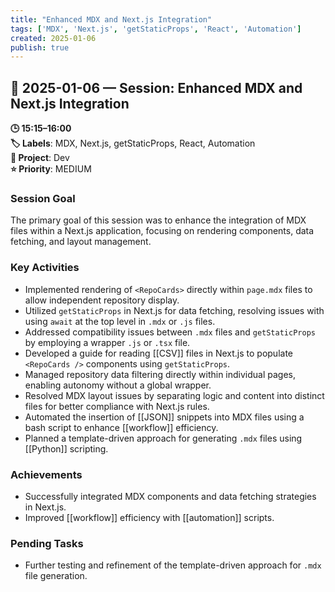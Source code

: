 ```yaml
---
title: "Enhanced MDX and Next.js Integration"
tags: ['MDX', 'Next.js', 'getStaticProps', 'React', 'Automation']
created: 2025-01-06
publish: true
---
```


## 📅 2025-01-06 — Session: Enhanced MDX and Next.js Integration

**🕒 15:15–16:00**  
**🏷️ Labels**: MDX, Next.js, getStaticProps, React, Automation  
**📂 Project**: Dev  
**⭐ Priority**: MEDIUM  


### Session Goal
The primary goal of this session was to enhance the integration of MDX files within a Next.js application, focusing on rendering components, data fetching, and layout management.

### Key Activities
- Implemented rendering of `<RepoCards>` directly within `page.mdx` files to allow independent repository display.
- Utilized `getStaticProps` in Next.js for data fetching, resolving issues with using `await` at the top level in `.mdx` or `.js` files.
- Addressed compatibility issues between `.mdx` files and `getStaticProps` by employing a wrapper `.js` or `.tsx` file.
- Developed a guide for reading [[CSV]] files in Next.js to populate `<RepoCards />` components using `getStaticProps`.
- Managed repository data filtering directly within individual pages, enabling autonomy without a global wrapper.
- Resolved MDX layout issues by separating logic and content into distinct files for better compliance with Next.js rules.
- Automated the insertion of [[JSON]] snippets into MDX files using a bash script to enhance [[workflow]] efficiency.
- Planned a template-driven approach for generating `.mdx` files using [[Python]] scripting.

### Achievements
- Successfully integrated MDX components and data fetching strategies in Next.js.
- Improved [[workflow]] efficiency with [[automation]] scripts.

### Pending Tasks
- Further testing and refinement of the template-driven approach for `.mdx` file generation.
